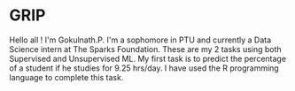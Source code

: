 # GRIP
Hello all ! I'm Gokulnath.P. I'm a sophomore in PTU and currently a Data Science intern at The Sparks Foundation. These are my 2 tasks using both Supervised and Unsupervised ML. 
My first task is to predict the percentage of a student if he studies for 9.25 hrs/day. I have used the R programming language to complete this task. 

